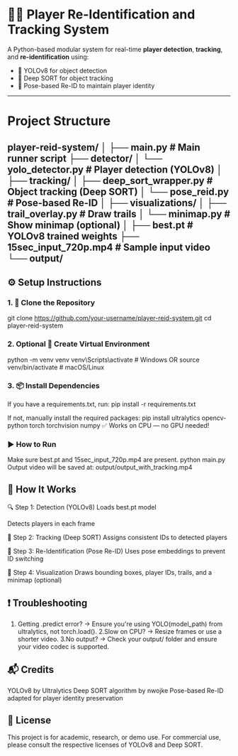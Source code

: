 # 🏃‍♂️ Player Re-Identification and Tracking System

A Python-based modular system for real-time **player detection**, **tracking**, and **re-identification** using:
- 🧠 YOLOv8 for object detection
- 🎯 Deep SORT for object tracking
- 🔁 Pose-based Re-ID to maintain player identity

---
# Project Structure
player-reid-system/
│
├── main.py                        # Main runner script
├── detector/
│   └── yolo_detector.py          # Player detection (YOLOv8)
│
├── tracking/
│   ├── deep_sort_wrapper.py      # Object tracking (Deep SORT)
│   └── pose_reid.py              # Pose-based Re-ID
│
├── visualizations/
│   ├── trail_overlay.py          # Draw trails
│   └── minimap.py                # Show minimap (optional)
│
├── best.pt                       # YOLOv8 trained weights
├── 15sec_input_720p.mp4          # Sample input video
└── output/
---

## ⚙️ Setup Instructions

### 1. 🔁 Clone the Repository

git clone https://github.com/your-username/player-reid-system.git
cd player-reid-system

### 2. Optional  🧪 Create Virtual Environment
python -m venv venv
venv\Scripts\activate  # Windows
 OR
source venv/bin/activate  # macOS/Linux

### 3. 📦 Install Dependencies
If you have a requirements.txt, run:
pip install -r requirements.txt

If not, manually install the required packages:
pip install ultralytics opencv-python torch torchvision numpy
✅ Works on CPU — no GPU needed!

### ▶️ How to Run
Make sure best.pt and 15sec_input_720p.mp4 are present.
python main.py
Output video will be saved at:
output/output_with_tracking.mp4

## 🧠 How It Works
🔍 Step 1: Detection (YOLOv8)
Loads best.pt model

Detects players in each frame

🎯 Step 2: Tracking (Deep SORT)
Assigns consistent IDs to detected players

🔁 Step 3: Re-Identification (Pose Re-ID)
Uses pose embeddings to prevent ID switching

🎨 Step 4: Visualization
Draws bounding boxes, player IDs, trails, and a minimap (optional)

## ❗ Troubleshooting
1. Getting .predict error? → Ensure you're using YOLO(model_path) from ultralytics, not torch.load().
2.Slow on CPU? → Resize frames or use a shorter video.
3.No output? → Check your output/ folder and ensure your video codec is supported.

## 📬 Credits
YOLOv8 by Ultralytics
Deep SORT algorithm by nwojke
Pose-based Re-ID adapted for player identity preservation

## 🔐 License
This project is for academic, research, or demo use. For commercial use, please consult the respective licenses of YOLOv8 and Deep SORT.



